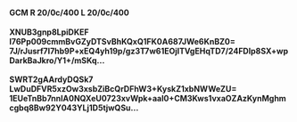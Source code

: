 #### GCM R 20/0c/400 L 20/0c/400
**XNUB3gnp8LpiDKEF**<br/>**l76Pp009cmmBvGZyDTSvBhKQxQ1FK0A687JWe6KnBZ0=**<br/>**7J/rJusrf7I7hb9P+xEQ4yh19p/gz3T7w61EOjITVgEHqTD7/24FDlp8SX+wpDarkBaJkro/Y1+/mSKq...**<br/><br/>
**SWRT2gAArdyDQSk7**<br/>**LwDuDFVR5xzOw3xsbZiBcQrDFhW3+KyskZ1xbNWWeZU=**<br/>**1EUeTnBb7nnlA0NQXeU0723xvWpk+aal0+CM3Kws1vxaOZAzKynMghmcgbq8Bw92Y043YLj1D5tjwQSu...**